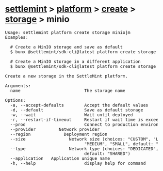 # [settlemint](../../../../settlemint.md) > [platform](../../../platform.md) > [create](../../create.md) > [storage](../storage.md) > minio

<pre>Usage: settlemint platform create storage minio|m 
Examples:

  # Create a MinIO storage and save as default
  $ bunx @settlemint/sdk-cli@latest platform create storage minio my-storage --accept-defaults -d

  # Create a MinIO storage in a different application
  $ bunx @settlemint/sdk-cli@latest platform create storage minio my-storage --application app-123

Create a new storage in the SettleMint platform.

Arguments:
  name                         The storage name

Options:
  -a, --accept-defaults        Accept the default values
  -d, --default                Save as default storage
  -w, --wait                   Wait until deployed
  -r, --restart-if-timeout     Restart if wait time is exceeded
  --prod                       Connect to production environment
  --provider <provider>        Network provider
  --region <region>            Deployment region
  --size <size>                Network size (choices: "CUSTOM", "LARGE",
                               "MEDIUM", "SMALL", default: "SMALL")
  --type <type>                Network type (choices: "DEDICATED", "SHARED",
                               default: "SHARED")
  --application <application>  Application unique name
  -h, --help                   display help for command
</pre>